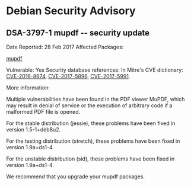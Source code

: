 
Debian Security Advisory
========================


DSA-3797-1 mupdf -- security update
-----------------------------------



Date Reported:
28 Feb 2017
Affected Packages:

[mupdf](https://packages.debian.org/src:mupdf)

Vulnerable:
Yes
Security database references:
In Mitre's CVE dictionary: [CVE-2016-8674](https://security-tracker.debian.org/tracker/CVE-2016-8674), [CVE-2017-5896](https://security-tracker.debian.org/tracker/CVE-2017-5896), [CVE-2017-5991](https://security-tracker.debian.org/tracker/CVE-2017-5991).  

More information:

Multiple vulnerabilities have been found in the PDF viewer MuPDF, which
may result in denial of service or the execution of arbitrary code if
a malformed PDF file is opened.


For the stable distribution (jessie), these problems have been fixed in
version 1.5-1+deb8u2.


For the testing distribution (stretch), these problems have been fixed
in version 1.9a+ds1-4.


For the unstable distribution (sid), these problems have been fixed in
version 1.9a+ds1-4.


We recommend that you upgrade your mupdf packages.





